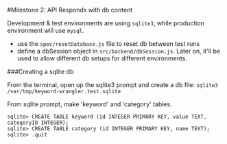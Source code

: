 #Milestone 2: API Responds with db content

Development & test environments are using `sqlite3`, while production
environment will use `mysql`.

* use the `spec/resetDatabase.js` file to reset db between test runs
* define a dbSession object in `src/backend/dbSession.js`. Later on, it'll be used to allow different db setups for different environments.

###Creating a sqlite db

From the terminal, open up the sqlite3 prompt and create a db file:
`sqlite3 /var/tmp/keyword-wrangler.test.sqlite`

From sqlite prompt, make 'keyword' and 'category' tables.

``` sqlite
sqlite> CREATE TABLE keyword (id INTEGER PRIMARY KEY, value TEXT, categoryID INTEGER);
sqlite> CREATE TABLE category (id INTEGER PRIMARY KEY, name TEXT);
sqlite> .quit
```
